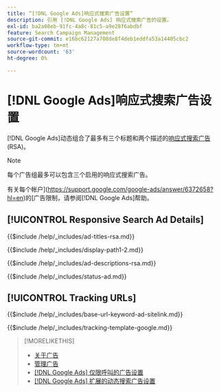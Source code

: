 ```yaml
---
title: “[!DNL Google Ads]响应式搜索广告设置”
description: 引用 [!DNL Google Ads] 响应式搜索广告的设置。
exl-id: ba2a08eb-91fc-4a8c-81c5-a9e28f6abdbf
feature: Search Campaign Management
source-git-commit: e16bc62127a708de8f4deb1eddfa53a14405cbc2
workflow-type: tm+mt
source-wordcount: '63'
ht-degree: 0%

---
```


# [!DNL Google Ads]响应式搜索广告设置

[!DNL Google Ads]动态组合了最多有三个标题和两个描述的[响应式搜索广告](https://support.google.com/google-ads/answer/7684791?hl=en) (RSA)。

>[!NOTE]
>
>每个广告组最多可以包含三个启用的响应式搜索广告。

有关每个帐户](https://support.google.com/google-ads/answer/6372658?hl=en)的[广告限制，请参阅[!DNL Google Ads]帮助。

## [!UICONTROL Responsive Search Ad Details]

<!-- **[!UICONTROL Ad Titles]:** -->

{{$include /help/_includes/ad-titles-rsa.md}}

<!-- **[!UICONTROL Display Path 1]**, **[!UICONTROL Display Path 2]:** -->

{{$include /help/_includes/display-path1-2.md}}

<!-- **[!UICONTROL Ad Descriptions]:** -->

{{$include /help/_includes/ad-descriptions-rsa.md}}

<!-- **[!UICONTROL Status]:** -->

{{$include /help/_includes/status-ad.md}}

## [!UICONTROL Tracking URLs]

<!-- **[!UICONTROL Base URl]:** -->

{{$include /help/_includes/base-url-keyword-ad-sitelink.md}}

<!-- **[!UICONTROL Tracking Template]:** -->

{{$include /help/_includes/tracking-template-google.md}}

>[!MORELIKETHIS]
>
>* [关于广告](ad-about.md)
>* [管理广告](ad-manage.md)
>* [[!DNL Google Ads] 仅限呼叫的广告设置](ad-settings-google-call.md)
>* [[!DNL Google Ads] 扩展的动态搜索广告设置](ad-settings-google-dsa.md)
